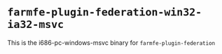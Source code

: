 # `farmfe-plugin-federation-win32-ia32-msvc`

This is the i686-pc-windows-msvc binary for `farmfe-plugin-federation`
